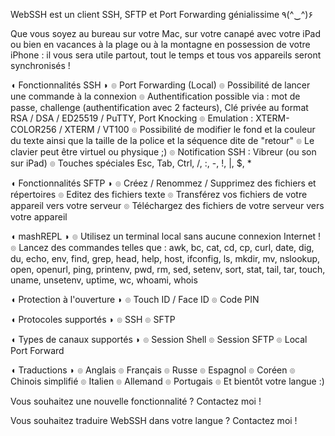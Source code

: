 WebSSH est un client SSH, SFTP et Port Forwarding génialissime ٩(^‿^)۶

Que vous soyez au bureau sur votre Mac, sur votre canapé avec votre iPad ou bien en vacances à la plage ou à la montagne en possession de votre iPhone : il vous sera utile partout, tout le temps et tous vos appareils seront synchronisés !

◖ Fonctionnalités SSH ◗
๏ Port Forwarding (Local)
๏ Possibilité de lancer une commande à la connexion
๏ Authentification possible via : mot de passe, challenge (authentification avec 2 facteurs), Clé privée au format RSA / DSA / ED25519 / PuTTY, Port Knocking
๏ Emulation : XTERM-COLOR256 / XTERM / VT100
๏ Possibilité de modifier le fond et la couleur du texte ainsi que la taille de la police et la séquence dite de "retour"
๏ Le clavier peut être virtuel ou physique ;)
๏ Notification SSH : Vibreur (ou son sur iPad)
๏ Touches spéciales Esc, Tab, Ctrl, /, :, -, !, |, $, *

◖ Fonctionnalités SFTP  ◗
๏ Créez / Renommez / Supprimez des fichiers et répertoires
๏ Editez des fichiers texte
๏ Transférez vos fichiers de votre appareil vers votre serveur
๏ Téléchargez des fichiers de votre serveur vers votre appareil

◖ mashREPL ◗
๏ Utilisez un terminal local sans aucune connexion Internet !
๏ Lancez des commandes telles que : awk, bc, cat, cd, cp, curl, date, dig, du, echo, env, find, grep, head, help, host, ifconfig, ls, mkdir, mv, nslookup, open, openurl, ping, printenv, pwd, rm, sed, setenv, sort, stat, tail, tar, touch, uname, unsetenv, uptime, wc, whoami, whois

◖ Protection à l'ouverture ◗
๏ Touch ID / Face ID
๏ Code PIN

◖ Protocoles supportés ◗
๏ SSH
๏ SFTP

◖ Types de canaux supportés ◗
๏ Session Shell
๏ Session SFTP
๏ Local Port Forward

◖ Traductions ◗
๏ Anglais
๏ Français
๏ Russe
๏ Espagnol
๏ Coréen
๏ Chinois simplifié
๏ Italien
๏ Allemand
๏ Portugais
๏ Et bientôt votre langue :)

Vous souhaitez une nouvelle fonctionnalité ? Contactez moi !

Vous souhaitez traduire WebSSH dans votre langue ? Contactez moi !